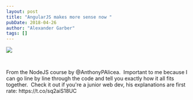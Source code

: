 ```yaml
---
layout: post
title: "AngularJS makes more sense now "
pubDate: 2018-04-26
author: "Alexander Garber"
tags: []
---
```


<div dir="ltr" style="text-align: left;" trbidi="on">
          <div xmlns="http://www.w3.org/1999/xhtml">
<a href="https://lh3.googleusercontent.com/-xAD3CrRNzHg/WuFApMJqYmI/AAAAAAAAaDU/tQmg25n7jtETeB56DG6WyJbuWqtvsknsgCHMYCw/s2560/%255BUNSET%255D" onblur="try {parent.deselectBloggerImageGracefully();} catch(e) {}"><img border="0" src="https://lh3.googleusercontent.com/-xAD3CrRNzHg/WuFApMJqYmI/AAAAAAAAaDU/tQmg25n7jtETeB56DG6WyJbuWqtvsknsgCHMYCw/s640/%255BUNSET%255D" style="cursor: hand; cursor: pointer; display: block; margin: 0px auto 10px; text-align: center;"></a><br><br>From
            the NodeJS course by @AnthonyPAlicea.  Important to me because I can go line by line through the code and tell you exactly how it all fits together.  Check it out if you're a junior web dev, his explanations are first
            rate: https://t.co/sq2aiS18UC</div>
        </div>
